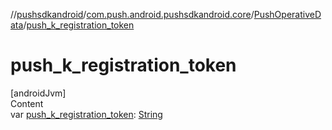 //[pushsdkandroid](../../index.md)/[com.push.android.pushsdkandroid.core](../index.md)/[PushOperativeData](index.md)/[push_k_registration_token](push_k_registration_token.md)



# push_k_registration_token  
[androidJvm]  
Content  
var [push_k_registration_token](push_k_registration_token.md): [String](https://kotlinlang.org/api/latest/jvm/stdlib/kotlin/-string/index.html)  



